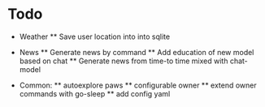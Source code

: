 # Todo

* Weather
    ** Save user location into into sqlite
    
* News
    ** Generate news by command
    ** Add education of new model based on chat
    ** Generate news from time-to time mixed with chat-model

* Common:
    ** autoexplore paws
    ** configurable owner
    ** extend owner commands with go-sleep
    ** add config yaml